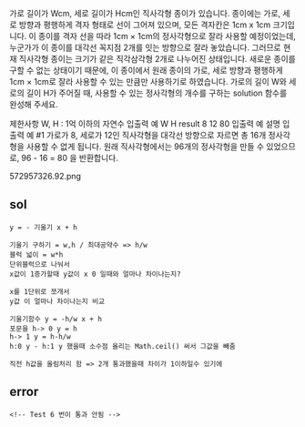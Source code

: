 가로 길이가 Wcm, 세로 길이가 Hcm인 직사각형 종이가 있습니다. 종이에는 가로, 세로 방향과 평행하게 격자 형태로 선이 그어져 있으며, 모든 격자칸은 1cm x 1cm 크기입니다. 이 종이를 격자 선을 따라 1cm × 1cm의 정사각형으로 잘라 사용할 예정이었는데, 누군가가 이 종이를 대각선 꼭지점 2개를 잇는 방향으로 잘라 놓았습니다. 그러므로 현재 직사각형 종이는 크기가 같은 직각삼각형 2개로 나누어진 상태입니다. 새로운 종이를 구할 수 없는 상태이기 때문에, 이 종이에서 원래 종이의 가로, 세로 방향과 평행하게 1cm × 1cm로 잘라 사용할 수 있는 만큼만 사용하기로 하였습니다.
가로의 길이 W와 세로의 길이 H가 주어질 때, 사용할 수 있는 정사각형의 개수를 구하는 solution 함수를 완성해 주세요.

제한사항
W, H : 1억 이하의 자연수
입출력 예
W	H	result
8	12	80
입출력 예 설명
입출력 예 #1
가로가 8, 세로가 12인 직사각형을 대각선 방향으로 자르면 총 16개 정사각형을 사용할 수 없게 됩니다. 원래 직사각형에서는 96개의 정사각형을 만들 수 있었으므로, 96 - 16 = 80 을 반환합니다.

572957326.92.png

## sol
```
y = - 기울기 x + h

기울기 구하기 = w,h / 최대공약수 => h/w
블럭 넓이 = w*h
단위블럭으로 나눠서
x값이 1증가할때 y값이 x 0 일때와 얼마나 차이나는지?

x를 1단위로 쪼개서
y값 이 얼마나 차이나는지 비교

기울기함수 y = -h/w x + h
포문을 h-> 0 y = h
h-> 1 y = h-h/w
h:0 y - h:1 y 했을때 소수점 올리는 Math.ceil() 써서 그값을 빼줌

직전 h값을 올림처리 함 => 2개 통과했을때 차이가 1이하일수 있기에
```
## error
```
<!-- Test 6 번이 통과 안됨 -->
```